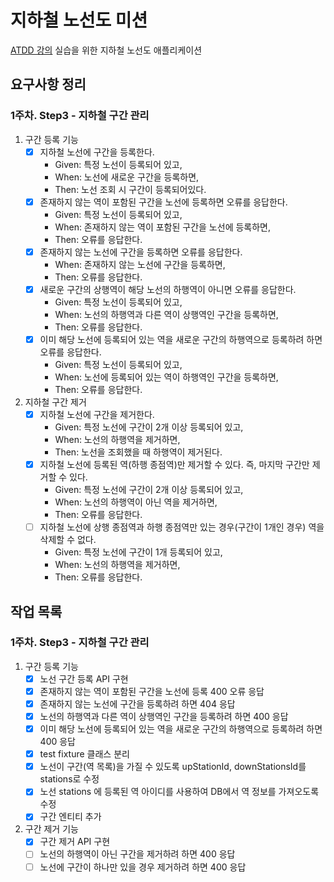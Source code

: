 # 지하철 노선도 미션
[ATDD 강의](https://edu.nextstep.camp/c/R89PYi5H) 실습을 위한 지하철 노선도 애플리케이션

## 요구사항 정리

### 1주차. Step3 - 지하철 구간 관리
1. 구간 등록 기능
    - [x] 지하철 노선에 구간을 등록한다.
      - Given: 특정 노선이 등록되어 있고,
      - When: 노선에 새로운 구간을 등록하면,
      - Then: 노선 조회 시 구간이 등록되어있다.
    - [x] 존재하지 않는 역이 포함된 구간을 노선에 등록하면 오류를 응답한다.
       - Given: 특정 노선이 등록되어 있고,
       - When: 존재하지 않는 역이 포함된 구간을 노선에 등록하면,
       - Then: 오류를 응답한다.
    - [x] 존재하지 않는 노선에 구간을 등록하면 오류를 응답한다.
       - When: 존재하지 않는 노선에 구간을 등록하면,
       - Then: 오류를 응답한다.
    - [x] 새로운 구간의 상행역이 해당 노선의 하행역이 아니면 오류를 응답한다.
      - Given: 특정 노선이 등록되어 있고,
      - When: 노선의 하행역과 다른 역이 상행역인 구간을 등록하면,
      - Then: 오류를 응답한다.
    - [x] 이미 해당 노선에 등록되어 있는 역을 새로운 구간의 하행역으로 등록하려 하면 오류를 응답한다.
       - Given: 특정 노선이 등록되어 있고,
       - When: 노선에 등록되어 있는 역이 하행역인 구간을 등록하면,
       - Then: 오류를 응답한다.
2. 지하철 구간 제거
   - [x] 지하철 노선에 구간을 제거한다.
      - Given: 특정 노선에 구간이 2개 이상 등록되어 있고,
      - When: 노선의 하행역을 제거하면,
      - Then: 노선을 조회했을 때 하행역이 제거된다.
   - [x] 지하철 노선에 등록된 역(하행 종점역)만 제거할 수 있다. 즉, 마지막 구간만 제거할 수 있다.
     - Given: 특정 노선에 구간이 2개 이상 등록되어 있고,
     - When: 노선의 하행역이 아닌 역을 제거하면,
     - Then: 오류를 응답한다.
   - [ ] 지하철 노선에 상행 종점역과 하행 종점역만 있는 경우(구간이 1개인 경우) 역을 삭제할 수 없다.
     - Given: 특정 노선에 구간이 1개 등록되어 있고,
     - When: 노선의 하행역을 제거하면,
     - Then: 오류를 응답한다.

## 작업 목록
### 1주차. Step3 - 지하철 구간 관리
1. 구간 등록 기능
   - [x] 노선 구간 등록 API 구현
   - [x] 존재하지 않는 역이 포함된 구간을 노선에 등록 400 오류 응답
   - [x] 존재하지 않는 노선에 구간을 등록하려 하면 404 응답
   - [x] 노선의 하행역과 다른 역이 상행역인 구간을 등록하려 하면 400 응답
   - [x] 이미 해당 노선에 등록되어 있는 역을 새로운 구간의 하행역으로 등록하려 하면 400 응답
   - [x] test fixture 클래스 분리
   - [x] 노선이 구간(역 목록)을 가질 수 있도록 upStationId, downStationsId를 stations로 수정
   - [x] 노선 stations 에 등록된 역 아이디를 사용하여 DB에서 역 정보를 가져오도록 수정
   - [x] 구간 엔티티 추가
2. 구간 제거 기능
   - [x] 구간 제거 API 구현
   - [ ] 노선의 하행역이 아닌 구간을 제거하려 하면 400 응답
   - [ ] 노선에 구간이 하나만 있을 경우 제거하려 하면 400 응답

